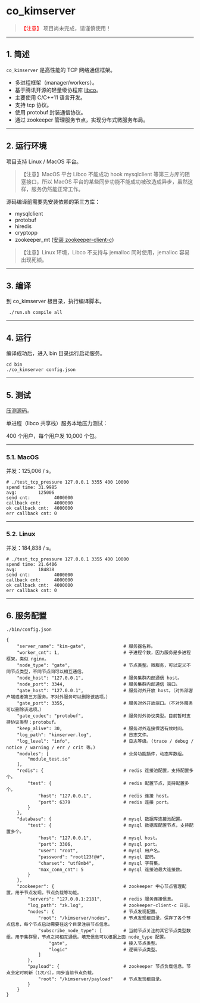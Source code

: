 # co_kimserver

> <font color=red>【注意】</font> 项目尚未完成，请谨慎使用！

---

## 1. 简述

`co_kimserver` 是高性能的 TCP 网络通信框架。

* 多进程框架（manager/workers）。
* 基于腾讯开源的轻量级协程库 [libco](https://github.com/Tencent/libco)。
* 主要使用 C/C++11 语言开发。
* 支持 tcp 协议。
* 使用 protobuf 封装通信协议。
* 通过 zookeeper 管理服务节点，实现分布式微服务布局。

---

## 2. 运行环境

项目支持 Linux / MacOS 平台。

>【注意】MacOS 平台 Libco 不能成功 hook mysqlclient 等第三方库的阻塞接口，所以 MacOS 平台的某些同步功能不能成功被改造成异步，虽然这样，服务仍然能正常工作。

源码编译前需要先安装依赖的第三方库：

* mysqlclient
* protobuf
* hiredis
* cryptopp
* zookeeper_mt ([安装 zookeeper-client-c](https://wenfh2020.com/2020/10/17/zookeeper-c-client/))

>【注意】Linux 环境，Libco 不支持与 jemalloc 同时使用，jemalloc 容易出现死锁。

---

## 3. 编译

到 co_kimserver 根目录，执行编译脚本。

```shell
 ./run.sh compile all
```

---

## 4. 运行

编译成功后，进入 bin 目录运行启动服务。

```shell
cd bin
./co_kimserver config.json
```

---

## 5. 测试

[压测源码](https://github.com/wenfh2020/co_kimserver/tree/main/src/test/test_tcp_pressure)。

单进程（libco 共享栈）服务本地压力测试：

400 个用户，每个用户发 10,000 个包。

---

### 5.1. MacOS

并发：125,006 / s。

```shell
# ./test_tcp_pressure 127.0.0.1 3355 400 10000
spend time: 31.9985
avg:        125006
send cnt:         4000000
callback cnt:     4000000
ok callback cnt:  4000000
err callback cnt: 0
```

---

### 5.2. Linux

并发：184,838 / s。

```shell
# ./test_tcp_pressure 127.0.0.1 3355 400 10000
spend time: 21.6406
avg:        184838
send cnt:         4000000
callback cnt:     4000000
ok callback cnt:  4000000
err callback cnt: 0
```

---

## 6. 服务配置

```shell
./bin/config.json
```

```shell
{
    "server_name": "kim-gate",              # 服务器名称。
    "worker_cnt": 1,                        # 子进程个数，因为服务是多进程框架，类似 nginx。
    "node_type": "gate",                    # 节点类型。微服务，可以定义不同节点类型，不同节点间可以相互通信。
    "node_host": "127.0.0.1",               # 服务集群内部通信 host。
    "node_port": 3344,                      # 服务集群内部通信 端口。
    "gate_host": "127.0.0.1",               # 服务对外开放 host。（对外部客户端或者第三方服务。不对外服务可以删除该选项。）
    "gate_port": 3355,                      # 服务对外开放端口。（不对外服务可以删除该选项。）
    "gate_codec": "protobuf",               # 服务对外协议类型。目前暂时支持协议类型：protobuf。
    "keep_alive": 30,                       # 服务对外连接保活有效时间。
    "log_path": "kimserver.log",            # 日志文件。
    "log_level": "info",                    # 日志等级。(trace / debug / notice / warning / err / crit 等。)
    "modules": [                            # 业务功能插件，动态库数组。
        "module_test.so"
    ],
    "redis": {                              # redis 连接池配置，支持配置多个。
        "test": {                           # redis 配置节点，支持配置多个。
            "host": "127.0.0.1",            # redis 连接 host。
            "port": 6379                    # redis 连接 port。
        }
    },
    "database": {                           # mysql 数据库连接池配置。
        "test": {                           # mysql 数据库配置节点，支持配置多个。
            "host": "127.0.0.1",            # mysql host。
            "port": 3306,                   # mysql port。
            "user": "root",                 # mysql 用户名。
            "password": "root123!@#",       # mysql 密码。
            "charset": "utf8mb4",           # mysql 字符集。
            "max_conn_cnt": 5               # mysql 连接池最大连接数。
        }
    },
    "zookeeper": {                          # zookeeper 中心节点管理配置。用于节点发现，节点负载等功能。
        "servers": "127.0.0.1:2181",        # redis 服务连接信息。
        "log_path": "zk.log",               # zookeeper-client-c 日志。
        "nodes": {                          # 节点发现配置。
            "root": "/kimserver/nodes",     # 节点发现根目录，保存了各个节点信息，每个节点启动需要往这个目录注册节点信息。
            "subscribe_node_type": [        # 当前节点关注的其它节点类型数组。用于集群里，节点之间相互通信。填充信息可以根据上面 node_type 配置。
                "gate",                     # 接入节点类型。
                "logic"                     # 逻辑节点类型。
            ]
        },
        "payload": {                        # zookeeper 节点负载信息。节点会定时刷新（1次/s），同步当前节点负载。
            "root": "/kimserver/payload"    # 节点发现根目录。
        }
    }
}
```

